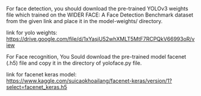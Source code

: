 For face detection, you should download the pre-trained YOLOv3 weights file which trained on the WIDER FACE: A Face Detection Benchmark dataset from the given link and place it in the model-weights/ directory.

link for yolo weights: https://drive.google.com/file/d/1xYasjU52whXMLT5MtF7RCPQkV66993oR/view

For Face recognition, You Sould download the pre-trained model facenet (.h5) file and copy it in the directory of yoloface.py file.

link for facenet keras model: https://www.kaggle.com/suicaokhoailang/facenet-keras/version/1?select=facenet_keras.h5 


